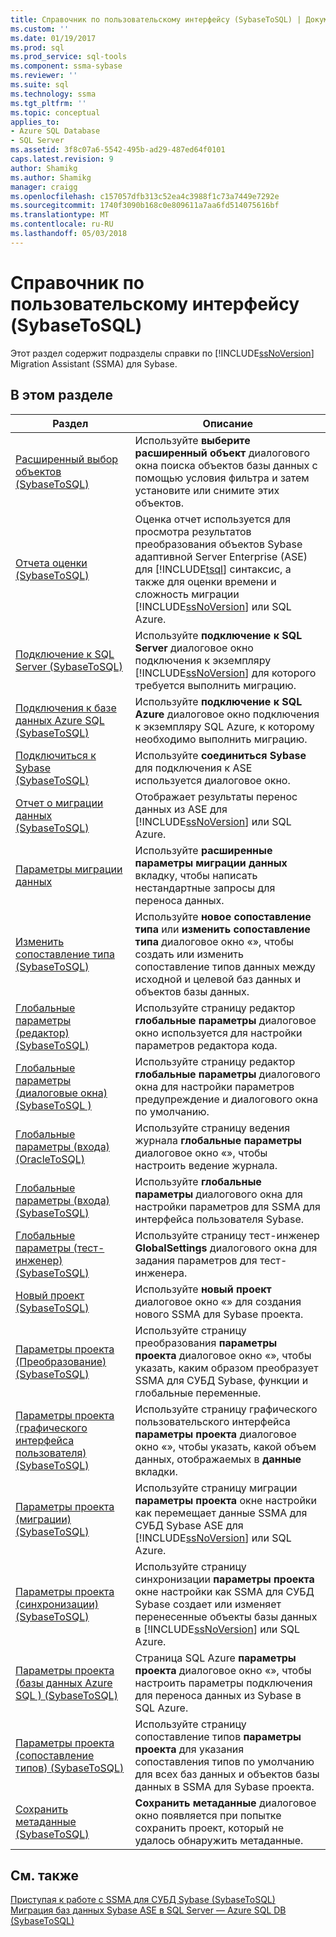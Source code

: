 ```yaml
---
title: Справочник по пользовательскому интерфейсу (SybaseToSQL) | Документы Microsoft
ms.custom: ''
ms.date: 01/19/2017
ms.prod: sql
ms.prod_service: sql-tools
ms.component: ssma-sybase
ms.reviewer: ''
ms.suite: sql
ms.technology: ssma
ms.tgt_pltfrm: ''
ms.topic: conceptual
applies_to:
- Azure SQL Database
- SQL Server
ms.assetid: 3f8c07a6-5542-495b-ad29-487ed64f0101
caps.latest.revision: 9
author: Shamikg
ms.author: Shamikg
manager: craigg
ms.openlocfilehash: c157057dfb313c52ea4c3988f1c73a7449e7292e
ms.sourcegitcommit: 1740f3090b168c0e809611a7aa6fd514075616bf
ms.translationtype: MT
ms.contentlocale: ru-RU
ms.lasthandoff: 05/03/2018
---
```

# <a name="user-interface-reference-sybasetosql"></a>Справочник по пользовательскому интерфейсу (SybaseToSQL)
Этот раздел содержит подразделы справки по [!INCLUDE[ssNoVersion](../../includes/ssnoversion_md.md)] Migration Assistant (SSMA) для Sybase.  
  
## <a name="in-this-section"></a>В этом разделе  
  
|Раздел|Описание|  
|---------|---------------|  
|[Расширенный выбор объектов &#40;SybaseToSQL&#41;](../../ssma/sybase/advanced-object-selection-sybasetosql.md)|Используйте **выберите расширенный объект** диалогового окна поиска объектов базы данных с помощью условия фильтра и затем установите или снимите этих объектов.|  
|[Отчета оценки &#40;SybaseToSQL&#41;](../../ssma/sybase/assessment-report-sybasetosql.md)|Оценка отчет используется для просмотра результатов преобразования объектов Sybase адаптивной Server Enterprise (ASE) для [!INCLUDE[tsql](../../includes/tsql_md.md)] синтаксис, а также для оценки времени и сложность миграции [!INCLUDE[ssNoVersion](../../includes/ssnoversion_md.md)] или SQL Azure.|  
|[Подключение к SQL Server &#40;SybaseToSQL&#41;](../../ssma/sybase/connect-to-sql-server-sybasetosql.md)|Используйте **подключение к SQL Server** диалоговое окно подключения к экземпляру [!INCLUDE[ssNoVersion](../../includes/ssnoversion_md.md)] для которого требуется выполнить миграцию.|  
|[Подключения к базе данных Azure SQL &#40;SybaseToSQL&#41;](../../ssma/sybase/connect-to-azure-sql-db-sybasetosql.md)|Используйте **подключение к SQL Azure** диалоговое окно подключения к экземпляру SQL Azure, к которому необходимо выполнить миграцию.|  
|[Подключиться к Sybase &#40;SybaseToSQL&#41;](../../ssma/sybase/connect-to-sybase-sybasetosql.md)|Используйте **соединиться Sybase** для подключения к ASE используется диалоговое окно.|  
|[Отчет о миграции данных &#40;SybaseToSQL&#41;](../../ssma/sybase/data-migration-report-sybasetosql.md)|Отображает результаты перенос данных из ASE для [!INCLUDE[ssNoVersion](../../includes/ssnoversion_md.md)] или SQL Azure.|  
|[Параметры миграции данных](http://msdn.microsoft.com/en-us/94d7a083-2dbc-4e3d-94dd-92b7ff9d0c2d)|Используйте **расширенные параметры миграции данных** вкладку, чтобы написать нестандартные запросы для переноса данных.|  
|[Изменить сопоставление типа &#40;SybaseToSQL&#41;](../../ssma/sybase/edit-type-mapping-sybasetosql.md)|Используйте **новое сопоставление типа** или **изменить сопоставление типа** диалоговое окно «», чтобы создать или изменить сопоставление типов данных между исходной и целевой баз данных и объектов базы данных.|  
|[Глобальные параметры &#40;редактор&#41; &#40;SybaseToSQL&#41;](../../ssma/sybase/global-settings-editor-sybasetosql.md)|Используйте страницу редактор **глобальные параметры** диалоговое окно используется для настройки параметров редактора кода.|  
|[Глобальные параметры &#40;диалоговые окна&#41;&#40;SybaseToSQL  &#41;](../../ssma/sybase/global-settings-dialogs-sybasetosql.md)|Используйте страницу редактор **глобальные параметры** диалогового окна для настройки параметров предупреждение и диалогового окна по умолчанию.|  
|[Глобальные параметры &#40;входа&#41; &#40;OracleToSQL&#41;](../../ssma/oracle/global-settings-logging-oracletosql.md)|Используйте страницу ведения журнала **глобальные параметры** диалоговое окно «», чтобы настроить ведение журнала.|  
|[Глобальные параметры &#40;входа&#41; &#40;SybaseToSQL&#41;](../../ssma/sybase/global-settings-logging-sybasetosql.md)|Используйте **глобальные параметры** диалогового окна для настройки параметров для SSMA для интерфейса пользователя Sybase.|  
|[Глобальные параметры &#40;тест-инженер&#41; &#40;SybaseToSQL&#41;](../../ssma/sybase/global-settings-tester-sybasetosql.md)|Используйте страницу тест-инженер **GlobalSettings** диалогового окна для задания параметров для тест-инженера.|  
|[Новый проект &#40;SybaseToSQL&#41;](../../ssma/sybase/new-project-sybasetosql.md)|Используйте **новый проект** диалоговое окно «» для создания нового SSMA для Sybase проекта.|  
|[Параметры проекта &#40;Преобразование&#41; &#40;SybaseToSQL&#41;](../../ssma/sybase/project-settings-conversion-sybasetosql.md)|Используйте страницу преобразования **параметры проекта** диалоговое окно «», чтобы указать, каким образом преобразует SSMA для СУБД Sybase, функции и глобальные переменные.|  
|[Параметры проекта &#40;графического интерфейса пользователя&#41; &#40;SybaseToSQL&#41;](../../ssma/sybase/project-settings-gui-sybasetosql.md)|Используйте страницу графического пользовательского интерфейса **параметры проекта** диалоговое окно «», чтобы указать, какой объем данных, отображаемых в **данные** вкладки.|  
|[Параметры проекта &#40;миграции&#41; &#40;SybaseToSQL&#41;](../../ssma/sybase/project-settings-migration-sybasetosql.md)|Используйте страницу миграции **параметры проекта** окне настройки как перемещает данные SSMA для СУБД Sybase ASE для [!INCLUDE[ssNoVersion](../../includes/ssnoversion_md.md)] или SQL Azure.|  
|[Параметры проекта &#40;синхронизации&#41; &#40;SybaseToSQL&#41;](../../ssma/sybase/project-settings-synchronization-sybasetosql.md)|Используйте страницу синхронизации **параметры проекта** окне настройки как SSMA для СУБД Sybase создает или изменяет перенесенные объекты базы данных в [!INCLUDE[ssNoVersion](../../includes/ssnoversion_md.md)] или SQL Azure.|  
|[Параметры проекта &#40;базы данных Azure SQL &#41; &#40;SybaseToSQL&#41;](../../ssma/sybase/project-settings-azure-sql-db-sybasetosql.md)|Страница SQL Azure **параметры проекта** диалоговое окно «», чтобы настроить параметры подключения для переноса данных из Sybase в SQL Azure.|  
|[Параметры проекта &#40;сопоставление типов&#41; &#40;SybaseToSQL&#41;](../../ssma/sybase/project-settings-type-mapping-sybasetosql.md)|Используйте страницу сопоставление типов **параметры проекта** для указания сопоставления типов по умолчанию для всех баз данных и объектов базы данных в SSMA для Sybase проекта.|  
|[Сохранить метаданные &#40;SybaseToSQL&#41;](../../ssma/sybase/save-metadata-sybasetosql.md)|**Сохранить метаданные** диалоговое окно появляется при попытке сохранить проект, который не удалось обнаружить метаданные.|  
  
## <a name="see-also"></a>См. также  
[Приступая к работе с SSMA для СУБД Sybase &#40;SybaseToSQL&#41;](../../ssma/sybase/getting-started-with-ssma-for-sybase-sybasetosql.md)  
[Миграция баз данных Sybase ASE в SQL Server — Azure SQL DB &#40;SybaseToSQL&#41;](../../ssma/sybase/migrating-sybase-ase-databases-to-sql-server-azure-sql-db-sybasetosql.md)  
  
